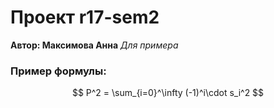 # Проект r17-sem2 

**Автор: Максимова Анна**
*Для примера*

### Пример формулы:

$$ P^2 = \sum_{i=0}^\infty (-1)^i\cdot s_i^2 $$
